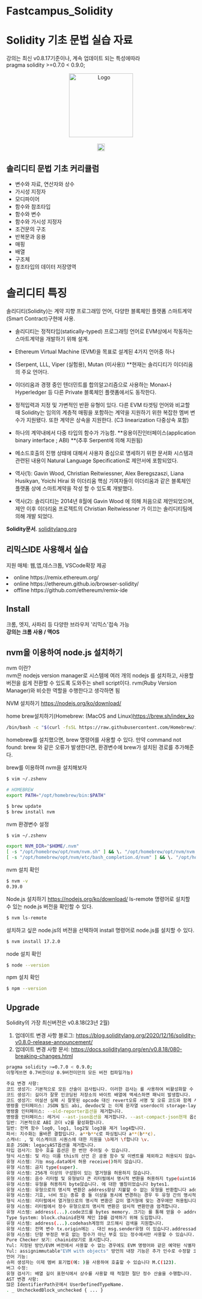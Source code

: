 # Fastcampus_Solidity

# Solidity 기초 문법 실습 자료 

강의는 최신 v0.8.17기준이나, 계속 업데이트 되는 특성에따라 <br>
pragma solidity >=0.7.0 < 0.9.0;

<p align="center">
  <a href="https://discord.gg/pFuCJcnX" target="_blank"><img src="https://ocamlpro.com/fr/blog/assets/img/logo_solidity_title.png" alt="Logo" height=170></a>
  <br />
  <br />
  <a href="https://discord.gg/pFuCJcnX" target="_blank"><img height=20 src="https://img.shields.io/discord/876711213126520882" /></a>
</p>

## 솔리디티 문법 기초 커리큘럼 
- 변수와 자료, 연산자와 상수
- 가시성 지정자
- 모디파이어
- 함수와 참조타입
- 함수와 변수
- 함수와 가시성 지정자
- 조건문의 구조
- 반복문과 응용
- 매핑
- 배열
- 구조체
- 참조타입의 데이터 저장영역

# 솔리디티 특징 
솔리디티(Solidity)는 계약 지향 프로그래밍 언어, 다양한 블록체인 플랫폼 스마트계약(Smart Contract)구현에 사용. 
- 솔리디티는 정적타입(statically-typed) 프로그래밍 언어로 EVM상에서 작동하는 스마트계약을 개발하기 위해 설계.
- Ethereum Virtual Machine (EVM)을 목표로 설계된 4가지 언어중 하나
- (Serpent, LLL, Viper (실험용), Mutan (미사용)) **현재는 솔리디티가 이더리움의 주요 언어다.
- 이더리움과 경쟁 중인 텐더민트를 합의알고리즘으로 사용하는 Monax나 Hyperledger 등 다른 Private 블록체인 플랫폼에서도 동작한다. 
- 정적입력과 지정 및 가변적인 반환 유형이 있다. 다른 EVM 타겟팅 언어와 비교할 때 Solidity는 임의의 계층적 매핑을 포함하는 계약을 지원하기 위한 복잡한 멤버 변수가 지원됐다. 또한 계약은 상속을 지원한다. (C3 linearization 다중상속 포함)
- 하나의 계약내에서 다중 타입의 함수가 가능함. **응용이진인터페이스(application binary interface ; ABI) **(추후 Serpent에 의해 지원됨)
- 메소드호출의 진행 상태에 대해서 사용자 중심으로 명세하기 위한 문서화 시스템과 관련된 내용이 Natural Language Specification로 제안서에 포함되었다.

- 역사(1): Gavin Wood, Christian Reitwiessner, Alex Beregszaszi, Liana Husikyan, Yoichi Hirai 와 이더리움 핵심 기여자들이 이더리움과 같은 블록체인 플랫폼 상에 스마트계약을 작성 할 수 있도록 개발했다.

- 역사(2): 솔리디티는 2014년 8월에 Gavin Wood 에 의해 처음으로 제안되었으며, 제안 이후 이더리움 프로젝트의 Christian Reitwiessner 가 이끄는 솔리디티팀에 의해 개발 되었다. 


**Solidity문서**. [soliditylang.org](https://docs.soliditylang.org/en/v0.8.17/) 

## 리믹스IDE 사용해서 실습
지원 매체: 웹,앱,데스크톱, VSCode확장 제공 <br>

<li> online https://remix.ethereum.org/ </li>
<li> online
https://ethereum.github.io/browser-solidity/</li>
<li> offline
https://github.com/ethereum/remix-ide </li>

## Install

크롬, 엣지, 사파리 등 다양한 브라우저 '리믹스'접속 가능 <br>
<strong> 강의는 크롬 사용 / 맥OS </strong>


## nvm을 이용하여 node.js 설치하기

nvm 이란?<br>
nvm은 nodejs version manager로 시스템에 여러 개의 nodejs 를 설치하고, 사용할 버전을 쉽게 전환할 수 있도록 도와주는 shell script이다. rvm(Ruby Version Manager)와 비슷한 역할을 수행한다고 생각하면 됨

NVM 설치하기  https://nodejs.org/ko/download/

home brew설치하기(Homebrew: (MacOS and Linux)https://brew.sh/index_ko
```sh
/bin/bash -c "$(curl -fsSL https://raw.githubusercontent.com/Homebrew/install/HEAD/install.sh)"
```
homebrew를 설치했으면, brew 명령어를 사용할 수 있다. 
만약 command not found: brew 와 같은 오류가 발생한다면, 환경변수에 brew가 설치된 경로를 추가해준다.

brew를 이용하여 nvm을 설치해보자
```sh
$ vim ~/.zshenv
```

```sh
# HOMEBREW
export PATH="/opt/homebrew/bin:$PATH"
```

```sh
$ brew update
$ brew install nvm
```
nvm 환경변수 설정
```sh
$ vim ~/.zshenv
```

```sh
export NVM_DIR="$HOME/.nvm"
[ -s "/opt/homebrew/opt/nvm/nvm.sh" ] && \. "/opt/homebrew/opt/nvm/nvm.sh"  # This loads nvm
[ -s "/opt/homebrew/opt/nvm/etc/bash_completion.d/nvm" ] && \. "/opt/homebrew/opt/nvm/etc/bash_completion.d/nvm"  # This loads nvm bash_completion
```
nvm 설치 확인
```sh
$ nvm -v
0.39.0
```

Node.js 설치하기  https://nodejs.org/ko/download/
ls-remote 명령어로 설치할 수 있는 node.js 버전을 확인할 수 있다.
```sh
$ nvm ls-remote
```
설치하고 싶은 node.js의 버전을 선택하여 install 명령어로 node.js를 설치할 수 있다.
```sh
$ nvm install 17.2.0
```
node 설치 확인
```sh
$ node --version
```
npm 설치 확인
```sh
$ npm --version
```

## Upgrade
Solidity의 가장 최신버전은 v0.8.18(23년 2월)

1) 업데이트 변경 사항 블로그: https://blog.soliditylang.org/2020/12/16/solidity-v0.8.0-release-announcement/
2) 업데이트 변경 사항 문서: https://docs.soliditylang.org/en/v0.8.18/080-breaking-changes.html

```sh
pragma solidity >=0.7.0 < 0.9.0; 
이렇게쓰면 0.7버전이상 0.9버전미만의 모든 버전 컴파일가능)

주요 변경 사항:
코드 생성기: 기본적으로 모든 산술이 검사됩니다. 이러한 검사는 를 사용하여 비활성화할 수 있습니다 unchecked { ... }.
코드 생성기: 길이가 잘못 인코딩된 저장소의 바이트 배열에 액세스하면 패닉이 발생합니다.
코드 생성기: 어설션 실패 시 잘못된 opcode 대신 revert오류 서명 및 오류 코드와 함께 사용합니다.Panic(uint256)
명령줄 인터페이스: JSON 필드 abi, devdoc및 는 이제 문자열 userdoc이 storage-layout아닌 하위 개체입니다.
명령줄 인터페이스: --old-reporter옵션을 제거합니다.
명령줄 인터페이스: 레거시 --ast-json옵션을 제거합니다. --ast-compact-json현재 옵션 만 지원됩니다.
일반: 기본적으로 ABI 코더 v2를 활성화합니다.
일반: 전역 함수 log0, log1, log2및 log3을 제거 log4합니다.
파서: 지수화는 올바른 결합입니다. a**b**c로 파싱됩니다 a**(b**c).
스캐너: , 및 이스케이프 시퀀스에 대한 지원을 \b제거 \f합니다 \v.
표준 JSON: legacyAST옵션을 제거합니다.
타입 검사기: 함수 호출 옵션은 한 번만 주어질 수 있습니다.
형식 시스템: 및 라는 이름 this의 선언 은 공용 함수 및 이벤트를 제외하고 허용되지 않습니다.super_
유형 시스템: 기능 msg.data에서 허용 receive()하지 않습니다.
유형 시스템: 금지 type(super).
유형 시스템: 256개 이상의 구성원이 있는 열거형을 허용하지 않습니다.
유형 시스템: 음수 리터럴 및 유형보다 큰 리터럴에서 명시적 변환을 허용하지 type(uint160).max않습니다 address.
유형 시스템: 유형을 허용하지 byte않습니다. 에 대한 별칭이었습니다 bytes1.
유형 시스템: 유형으로의 명시적 변환은 address항상 지불할 수 없는 유형을 반환합니다 address. 특히 , address(u)및 는 ( 여기서 , address(b)및 는 각각 유형 및 계약 유형 의 임의 변수입니다 .)address(c)address(this)addressaddress payableubcuint160bytes20
유형 시스템: 기호, 너비 또는 종류 중 둘 이상을 동시에 변경하는 경우 두 유형 간의 명시적 변환이 허용되지 않습니다.
형식 시스템: 리터럴에서 열거형으로의 명시적 변환은 값이 열거형에 맞는 경우에만 허용됩니다.
유형 시스템: 리터럴에서 정수 유형으로의 명시적 변환은 암시적 변환만큼 엄격합니다.
유형 시스템: address(...).code코드를 bytes memory. 크기는 를 통해 얻을 수 address(...).code.length있지만 현재는 항상 코드 복사가 포함됩니다.
Type System: block.chainid현재 체인 ID를 검색하기 위해 도입합니다.
유형 시스템: address(...).codehash계정의 코드해시 검색을 지원합니다.
유형 시스템: 전역 변수 tx.origin에는 . 대신 msg.sender유형 이 있습니다.addressaddress payable
유형 시스템: 단항 부정은 부호 없는 정수가 아닌 부호 있는 정수에서만 사용할 수 있습니다.
Pure Checker 보기: chainid보기로 표시합니다.
Yul: 지정된 방언/EVM 버전에서 사용할 수 없는 경우에도 EVM 명령어와 같은 예약된 식별자의 사용을 허용하지 않습니다.
Yul: assignimmutable"EVM with objects" 방언의 내장 기능은 추가 인수로 수정할 코드의 기본 오프셋을 사용합니다.
언어 기능:
슈퍼 생성자는 이제 멤버 표기법(예: )을 사용하여 호출할 수 있습니다 M.C(123).
버그 수정:
유형 검사기: 배열 길이 표현식에서 상수를 사용할 때 적절한 절단 정수 산술을 수행합니다.
AST 변경 사항:
많은 IdentifierPath곳에서 UserDefinedTypeName.
. _ UncheckedBlock_unchecked { ... }



